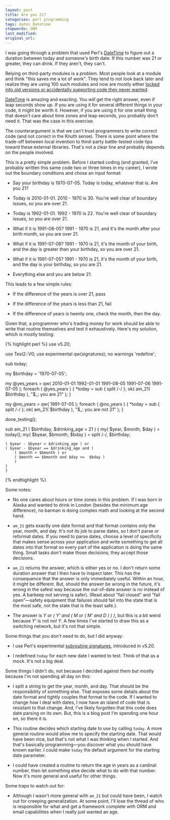 ```yaml
---
layout: post
title: Are you 21?
categories: perl programming
tags: dates datetime
stopwords: ORM
last_modified:
original_url:
---
```


I was going through a problem that used Perl's [DateTime](https://metacpan.org/pod/DateTime) to figure out a duration between today and someone's birth date. If this number was 21 or greater, they can drink. If they aren't, they can't.

<!--more-->

Relying on third-party modules is a problem. Most people look at a module and think "this saves me a lot of work". They tend to not look back later and realize they are using 100 such modules and now are mostly either [locked into old versions or accidentally supporting code they never wanted](/third-party-libraries-undermine-your-control/).

[DateTime](https://metacpan.org/pod/DateTime) is amazing and exacting. You *will* get the right answer, even if leap seconds show up. If you are using it for several different things in your code, it might be worth it. However, if you are using it for one small thing that doesn't care about time zones and leap seconds, you probably don't need it. That was the case in this exercise.

The counterargument is that we can't trust programmers to write correct code (and not correct in the Knuth sense). There is some point where the trade-off between local invention to third-party battle-tested code tips toward these external libraries. That's not a clear line and probably depends on the people involved.

This is a pretty simple problem. Before I started coding (and granted, I've probably written this same code two or three times in my career), I wrote out the boundary conditions and chose an input format:

* Say your birthday is 1970-07-05. Today is today, whatever that is. Are you 21?

* Today is 2010-01-01. 2010 - 1970 is 30. You're well clear of boundary issues, so you are over 21.

* Today is 1992-01-01. 1992 - 1970 is 22. You're well clear of boundary issues, so you are over 21.

* What if it is 1991-08-05? 1991 - 1970 is 21, and it's the month after your birth month, so you are over 21.

* What if it is 1991-07-06? 1991 - 1970 is 21, it's the month of your birth, and the day is greater than your birthday, so you are over 21.

* What if it is 1991-07-05? 1991 - 1970 is 21, it's the month of your birth, and the day is your birthday, so you are 21.

* Everything else and you are below 21.

This leads to a few simple rules:

* If the difference of the years is over 21, pass

* If the difference of the years is less than 21, fail

* If the difference of years is twenty one, check the month, then the day.

Given that, a programmer who's trading money for work should be able to write that routine themselves and test it exhaustively. Here's my solution, which is mostly testing:


{% highlight perl %}
use v5.20;

use Test2::V0;
use experimental qw(signatures);
no warnings 'redefine';

sub today;

my $birthday = '1970-07-05';

my @yes_years = qw(
	2010-01-01 1992-01-01 1991-08-05 1991-07-06 1991-07-05 );
foreach ( @yes_years ) {
	*today = sub { split /-/ };
	ok( am_21( $birthday ), "$_: you are 21" );
	}

my @no_years = qw( 1991-07-05 );
foreach ( @no_years ) {
	*today = sub { split /-/ };
	ok( am_21( $birthday ), "$_: you are not 21" );
	}

done_testing();


sub am_21 ( $birthday, $drinking_age = 21 ) {
	my( $year, $month, $day ) = today();
	my( $byear, $bmonth, $bday ) = split /-/, $birthday;

	( $year - $byear > $drinking_age ) or
	( $year - $byear == $drinking_age and (
		( $month > $bmonth ) or
		( $month == $bmonth and $day >=  $bday )
		)
	)
	}
{% endhighlight %}

Some notes:

* No one cares about hours or time zones in this problem. If I was born in Alaska and wanted to drink in London (besides the minimum age difference), no barman is doing complex math and looking at the second hand.

* `am_21` gets exactly one date format and that format contains only the year, month, and day. It's not its job to parse dates, so I don't parse or reformat dates. If you need to parse dates, choose a level of specificity that makes sense across your application and write something to get all dates into that format so every part of the application is doing the same thing. Small tasks don't make those decisions; they accept those decisions.

* `am_21` returns the answer, which is either yes or no. I don't return some duration answer that I then have to inspect later. This has the consequence that the answer is only immediately useful. Within an hour, it might be different. But, should the answer be wrong in the future, it's wrong in the safest way because the out-of-date answer is no instead of yes. A barkeep not serving is safer). (Read about "fail closed" and "fail open"—safety equipment that failures should fail into the state that is the most safe, not the state that is the least safe.).

* The answer is *Y or ( Y' and ( M or ( M' and D ) ) )*, but this is a bit weird because *Y'* is not *not Y*. A few times I've started to draw this as a switching network, but it's not that simple.

Some things that you don't need to do, but I did anyway:

* I use Perl's experimental [subroutine signatures](https://www.effectiveperlprogramming.com/2015/04/use-v5-20-subroutine-signatures/), introduced in v5.20.

* I redefined `today` for each new date I wanted to test. Think of that as a mock. It's not a big deal.

Some things I didn't do, not because I decided against them but mostly because I'm not spending all day on this:

* I split a string to get the year, month, and day. That should be the responsibility of something else. That exposes some details about the date format and tightly couples that format to the code. If I wanted to change how I deal with dates, I now have an island of code that is resistant to that change. And, I've likely forgotten that this code does date parsing on its own. But, this is a blog post I'm spending one hour on, so there it is.

* This routine decides which starting date to use by calling `today`. A more general routine would allow me to specify the starting date. That would have been nice, but that's not what I was thinking when I started. And that's basically programming—you discover what you should have known earlier. I could make `today` the default argument for the starting date parameter.

* I could have created a routine to return the age in years as a cardinal number, then let something else decide what to do with that number. Now it's more general and useful for other things.

Some traps to watch out for:

* Although I wasn't more general with `am_21` but could have been, I watch out for creeping generalization. At some point, I'll lose the thread of who is responsible for what and get a framework complete with ORM and email capabilities when I really just wanted an age.
